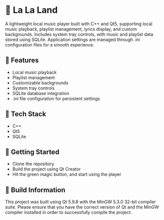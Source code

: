 # 🎵 La La Land
A lightweight local music player built with C++ and Qt5, supporting local music playback, playlist management, lyrics display, and custom backgrounds. Includes system tray controls, with music and playlist data stored using SQLite. Application settings are managed through .ini configuration files for a smooth experience.

## 📌 Features
- Local music playback
- Playlist management
- Customizable backgrounds
- System tray controls
- SQLite database integration
- .ini file configuration for persistent settings

## 🔋 Tech Stack
- C++
- Qt5
- SQLite

## 🚗 Getting Started
- Clone the repository
- Build the project using Qt Creator
- Hit the green magic button, and start using the player

## 🛞 Build Information
This project was built using Qt 5.9.8 with the MinGW 5.3.0 32-bit compiler suite. 
Please ensure that you have the correct version of Qt and the MinGW compiler installed in order to successfully compile the project.
